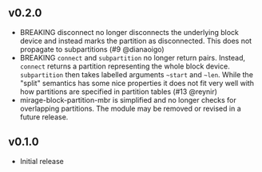 ## v0.2.0

- BREAKING disconnect no longer disconnects the underlying block device and
  instead marks the partition as disconnected. This does not propagate to
  subpartitions (#9 @dianaoigo)
- BREAKING `connect` and `subpartition` no longer return pairs. Instead,
  `connect` returns a partition representing the whole block device.
  `subpartition` then takes labelled arguments `~start` and `~len`. While the
  "split" semantics has some nice properties it does not fit very well with how
  partitions are specified in partition tables (#13 @reynir)
- mirage-block-partition-mbr is simplified and no longer checks for overlapping
  partitions. The module may be removed or revised in a future release.

## v0.1.0

- Initial release
